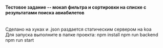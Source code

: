 #### Тестовое задание -- мокап фильтра и сортировки на списке с результатами поиска авиабилетов
\
Сделано на хуках и .json раздается статическим сервером на koa
\
Для запуска выполните в папке проекта:
npm install
npm run backend
npm run start